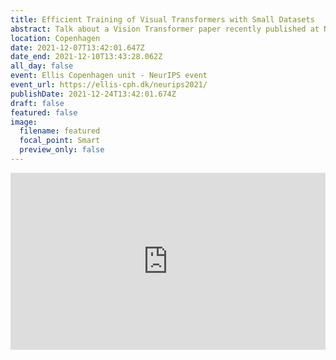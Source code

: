 ```yaml
---
title: Efficient Training of Visual Transformers with Small Datasets
abstract: Talk about a Vision Transformer paper recently published at NeurIPS 2021.
location: Copenhagen
date: 2021-12-07T13:42:01.647Z
date_end: 2021-12-10T13:43:28.062Z
all_day: false
event: Ellis Copenhagen unit - NeurIPS event
event_url: https://ellis-cph.dk/neurips2021/
publishDate: 2021-12-24T13:42:01.674Z
draft: false
featured: false
image:
  filename: featured
  focal_point: Smart
  preview_only: false
---
```


<div style="left: 0; width: 100%; height: 0; position: relative; padding-bottom: 56.1972%;"><iframe src="https://speakerdeck.com/player/2f6e8aa032c242a281a7d277da323067" style="top: 0; left: 0; width: 100%; height: 100%; position: absolute; border: 0;" allowfullscreen scrolling="no" allow="encrypted-media;"></iframe></div>

